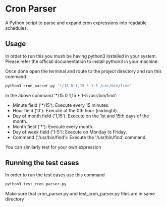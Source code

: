 # Cron Parser

A Python script to parse and expand cron expressions into readable schedules.

## Usage

In order to run this you mush be having python3 installed in your system. Please refer the official documentation to install python3 in your machine.

Once done open the terminal and route to the project directory and run this command

```bash
python3 cron_parser.py '*/15 0 1,15 * 1-5 /usr/bin/find'
``````

In the above command '*/15 0 1,15 * 1-5 /usr/bin/find':

* Minute field ('*/15'): Execute every 15 minutes.
* Hour field ('0'): Execute at the 0th hour (midnight).
* Day of month field ('1,15'): Execute on the 1st and 15th days of the month.
* Month field ('*'): Execute every month.
* Day of week field ('1-5'): Execute on Monday to Friday.
* Command ('/usr/bin/find'): Execute the '/usr/bin/find' command.


You can similarly test for your own expression

## Running the test cases

In order to run the test cases use this command

```bash
python3 test_cron_parser.py
```
Make sure that cron_parser.py and test_cron_parser.py files are in same directory